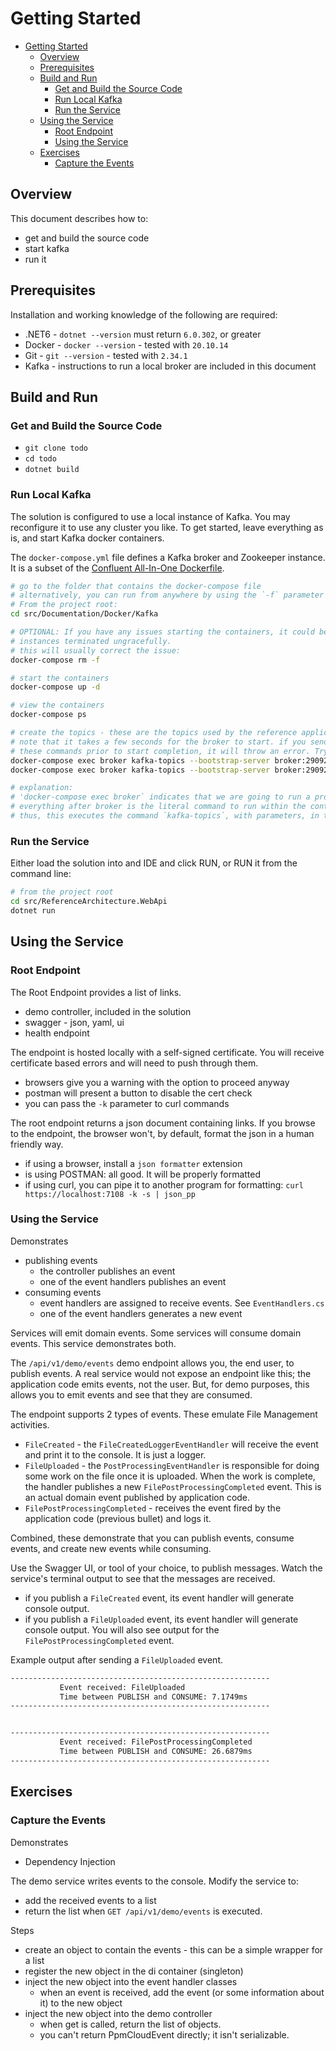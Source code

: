 # Getting Started

- [Getting Started](#getting-started)
  - [Overview](#overview)
  - [Prerequisites](#prerequisites)
  - [Build and Run](#build-and-run)
    - [Get and Build the Source Code](#get-and-build-the-source-code)
    - [Run Local Kafka](#run-local-kafka)
    - [Run the Service](#run-the-service)
  - [Using the Service](#using-the-service)
    - [Root Endpoint](#root-endpoint)
    - [Using the Service](#using-the-service-1)
  - [Exercises](#exercises)
    - [Capture the Events](#capture-the-events)

## Overview

This document describes how to:

- get and build the source code
- start kafka
- run it

## Prerequisites

Installation and working knowledge of the following are required:

- .NET6 - `dotnet --version` must return `6.0.302`, or greater
- Docker - `docker --version` - tested with `20.10.14`
- Git - `git --version` - tested with `2.34.1`
- Kafka - instructions to run a local broker are included in this document

## Build and Run

### Get and Build the Source Code

- `git clone todo`
- `cd todo`
- `dotnet build`

### Run Local Kafka

The solution is configured to use a local instance of Kafka. You may reconfigure it to use any cluster you like. To get started, leave everything as is, and start Kafka docker containers.

The `docker-compose.yml` file defines a Kafka broker and Zookeeper instance. It is a subset of the [Confluent All-In-One Dockerfile](https://github.com/confluentinc/cp-all-in-one/blob/7.1.1-post/cp-all-in-one/docker-compose.yml).

```bash
# go to the folder that contains the docker-compose file
# alternatively, you can run from anywhere by using the `-f` parameter
# From the project root:
cd src/Documentation/Docker/Kafka

# OPTIONAL: If you have any issues starting the containers, it could be because previous
# instances terminated ungracefully.
# this will usually correct the issue:
docker-compose rm -f

# start the containers
docker-compose up -d

# view the containers
docker-compose ps

# create the topics - these are the topics used by the reference application
# note that it takes a few seconds for the broker to start. if you send
# these commands prior to start completion, it will throw an error. Try again.
docker-compose exec broker kafka-topics --bootstrap-server broker:29092 --create --topic demo-topic-1
docker-compose exec broker kafka-topics --bootstrap-server broker:29092 --create --topic demo-topic-2

# explanation:
# 'docker-compose exec broker` indicates that we are going to run a program in the `broker` container
# everything after broker is the literal command to run within the container
# thus, this executes the command `kafka-topics`, with parameters, in the broker container.
```

### Run the Service

Either load the solution into and IDE and click RUN, or RUN it from the command line:

```bash
# from the project root
cd src/ReferenceArchitecture.WebApi
dotnet run
```

## Using the Service

### Root Endpoint

The Root Endpoint provides a list of links.

- demo controller, included in the solution
- swagger - json, yaml, ui
- health endpoint

The endpoint is hosted locally with a self-signed certificate. You will receive certificate based errors and will need to push through them.

- browsers give you a warning with the option to proceed anyway
- postman will present a button to disable the cert check
- you can pass the `-k` parameter to curl commands

The root endpoint returns a json document containing links. If you browse to the endpoint, the browser won't, by default, format the json in a human friendly way.

- if using a browser, install a `json formatter` extension
- is using POSTMAN: all good. It will be properly formatted
- if using curl, you can pipe it to another program for formatting: `curl https://localhost:7108 -k -s | json_pp`

### Using the Service

Demonstrates

- publishing events
  - the controller publishes an event
  - one of the event handlers publishes an event
- consuming events
  - event handlers are assigned to receive events. See `EventHandlers.cs`
  - one of the event handlers generates a new event

Services will emit domain events. Some services will consume domain events. This service demonstrates both.

The `/api/v1/demo/events` demo endpoint allows you, the end user, to publish events. A real service would not expose an endpoint like this; the application code emits events, not the user. But, for demo purposes, this allows you to emit events and see that they are consumed.

The endpoint supports 2 types of events. These emulate File Management activities.

- `FileCreated` - the `FileCreatedLoggerEventHandler` will receive the event and print it to the console. It is just a logger.
- `FileUploaded` - the `PostProcessingEventHandler` is responsible for doing some work on the file once it is uploaded. When the work is complete, the handler publishes a new `FilePostProcessingCompleted` event. This is an actual domain event published by application code.
- `FilePostProcessingCompleted` - receives the event fired by the application code (previous bullet) and logs it.

Combined, these demonstrate that you can publish events, consume events, and create new events while consuming.

Use the Swagger UI, or tool of your choice, to publish messages. Watch the service's terminal output to see that the messages are received.

- if you publish a `FileCreated` event, its event handler will generate console output.
- if you publish a `FileUploaded` event, its event handler will generate console output. You will also see output for the `FilePostProcessingCompleted` event.

Example output after sending a `FileUploaded` event.

```bash
----------------------------------------------------------
           Event received: FileUploaded
           Time between PUBLISH and CONSUME: 7.1749ms
----------------------------------------------------------


----------------------------------------------------------
           Event received: FilePostProcessingCompleted
           Time between PUBLISH and CONSUME: 26.6879ms
----------------------------------------------------------
```

## Exercises

### Capture the Events

Demonstrates

- Dependency Injection

The demo service writes events to the console. Modify the service to:

- add the received events to a list
- return the list when `GET /api/v1/demo/events` is executed.

Steps

- create an object to contain the events - this can be a simple wrapper for a list
- register the new object in the di container (singleton)
- inject the new object into the event handler classes
  - when an event is received, add the event (or some information about it) to the new object
- inject the new object into the demo controller
  - when get is called, return the list of objects.
  - you can't return PpmCloudEvent directly; it isn't serializable.